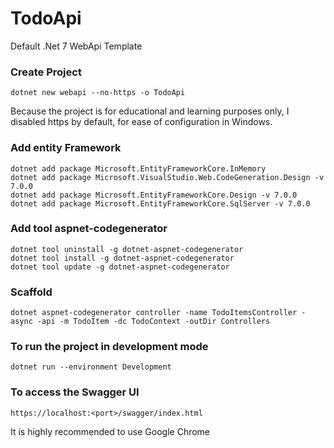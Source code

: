 # TodoApi 

Default .Net 7 WebApi Template

### Create Project

```
dotnet new webapi --no-https -o TodoApi
```
Because the project is for educational and learning purposes only, I disabled https by default, for ease of configuration in Windows.


### Add entity Framework

```
dotnet add package Microsoft.EntityFrameworkCore.InMemory
dotnet add package Microsoft.VisualStudio.Web.CodeGeneration.Design -v 7.0.0
dotnet add package Microsoft.EntityFrameworkCore.Design -v 7.0.0
dotnet add package Microsoft.EntityFrameworkCore.SqlServer -v 7.0.0
```

### Add tool aspnet-codegenerator

```
dotnet tool uninstall -g dotnet-aspnet-codegenerator
dotnet tool install -g dotnet-aspnet-codegenerator
dotnet tool update -g dotnet-aspnet-codegenerator
```

### Scaffold

```
dotnet aspnet-codegenerator controller -name TodoItemsController -async -api -m TodoItem -dc TodoContext -outDir Controllers
```

### To run the project in development mode

```
dotnet run --environment Development
```

### To access the Swagger UI

```
https://localhost:<port>/swagger/index.html
```
It is highly recommended to use Google Chrome
